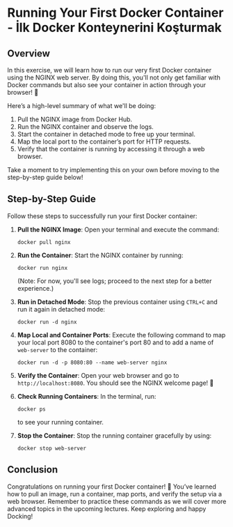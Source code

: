 # Running Your First Docker Container - İlk Docker Konteynerini Koşturmak

## Overview

In this exercise, we will learn how to run our very first Docker container using the NGINX web server. By doing this, you'll not only get familiar with Docker commands but also see your container in action through your browser! 🎉

Here’s a high-level summary of what we'll be doing:

1. Pull the NGINX image from Docker Hub.
2. Run the NGINX container and observe the logs.
3. Start the container in detached mode to free up your terminal.
4. Map the local port to the container’s port for HTTP requests.
5. Verify that the container is running by accessing it through a web browser.

Take a moment to try implementing this on your own before moving to the step-by-step guide below!

## Step-by-Step Guide

Follow these steps to successfully run your first Docker container:

1. **Pull the NGINX Image**: Open your terminal and execute the command:

   ```
   docker pull nginx
   ```

2. **Run the Container**: Start the NGINX container by running:

   ```
   docker run nginx
   ```

   (Note: For now, you'll see logs; proceed to the next step for a better experience.)

3. **Run in Detached Mode**: Stop the previous container using `CTRL+C` and run it again in detached mode:

   ```
   docker run -d nginx
   ```

4. **Map Local and Container Ports**: Execute the following command to map your local port 8080 to the container's port 80 and to add a name of `web-server` to the container:

   ```
   docker run -d -p 8080:80 --name web-server nginx
   ```

5. **Verify the Container**: Open your web browser and go to `http://localhost:8080`. You should see the NGINX welcome page! 🎈

6. **Check Running Containers**: In the terminal, run:

   ```
   docker ps
   ```

   to see your running container.

7. **Stop the Container**: Stop the running container gracefully by using:
   ```
   docker stop web-server
   ```

## Conclusion

Congratulations on running your first Docker container! 🎊 You’ve learned how to pull an image, run a container, map ports, and verify the setup via a web browser. Remember to practice these commands as we will cover more advanced topics in the upcoming lectures. Keep exploring and happy Docking!
